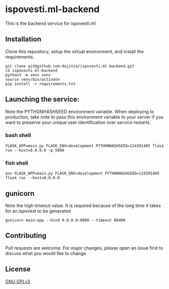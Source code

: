 # ispovesti.ml-backend

This is the backend service for ispovesti.ml

## Installation

Clone this repository, setup the virtual environment, and install the requirements.

```
git clone git@github.com:dojitza/ispovesti.ml-backend.git
cd ispovesti.ml-backend
python3 -m venv venv
source venv/bin/activate
pip install -r requirements.txt
```

## Launching the service:

Note the PYTHONHASHSEED environment variable. When deploying to production, take note to pass this environment variable to your server if you want to preserve your unique user identification over service restarts.

### bash shell

```
FLASK_APP=main.py FLASK_ENV=development PYTHONHASHSEED=124391405 flask run --host=0.0.0.0 -p 5000
```

### fish shell

```
env FLASK_APP=main.py FLASK_ENV=development PYTHONHASHSEED=124391405 flask run --host=0.0.0.0
```

## gunicorn

Note the high timeout value. It is required because of the long time it takes
for an ispovest to be generated

```
gunicorn main:app --bind 0.0.0.0:8080 --timeout 86400
```

## Contributing

Pull requests are welcome. For major changes, please open an issue first to discuss what you would like to change.

## License

[GNU GPLv3 ](https://choosealicense.com/licenses/gpl-3.0/)
